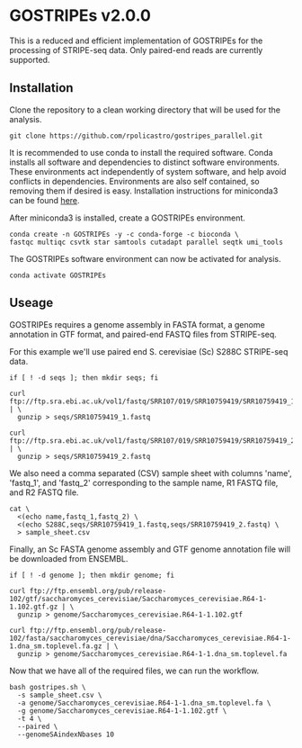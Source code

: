 # GOSTRIPEs v2.0.0

This is a reduced and efficient implementation of GOSTRIPEs for the processing of STRIPE-seq data.
Only paired-end reads are currently supported.

## Installation

Clone the repository to a clean working directory that will be used for the analysis.

```
git clone https://github.com/rpolicastro/gostripes_parallel.git
```

It is recommended to use conda to install the required software.
Conda installs all software and dependencies to distinct software environments.
These environments act independently of system software,
and help avoid conflicts in dependencies.
Environments are also self contained,
so removing them if desired is easy.
Installation instructions for miniconda3 can be found [here](https://docs.conda.io/en/latest/miniconda.html).

After miniconda3 is installed, create a GOSTRIPEs environment.

```
conda create -n GOSTRIPEs -y -c conda-forge -c bioconda \
fastqc multiqc csvtk star samtools cutadapt parallel seqtk umi_tools
```

The GOSTRIPEs software environment can now be activated for analysis.

```
conda activate GOSTRIPEs
```

## Useage

GOSTRIPEs requires a genome assembly in FASTA format,
a genome annotation in GTF format,
and paired-end FASTQ files from STRIPE-seq.

For this example we'll use paired end S. cerevisiae (Sc) S288C STRIPE-seq data.

```
if [ ! -d seqs ]; then mkdir seqs; fi

curl ftp://ftp.sra.ebi.ac.uk/vol1/fastq/SRR107/019/SRR10759419/SRR10759419_1.fastq.gz | \
  gunzip > seqs/SRR10759419_1.fastq

curl ftp://ftp.sra.ebi.ac.uk/vol1/fastq/SRR107/019/SRR10759419/SRR10759419_2.fastq.gz | \
  gunzip > seqs/SRR10759419_2.fastq
```

We also need a comma separated (CSV) sample sheet with columns 'name', 'fastq_1', and 'fastq_2'
corresponding to the sample name, R1 FASTQ file, and R2 FASTQ file.

```
cat \
  <(echo name,fastq_1,fastq_2) \
  <(echo S288C,seqs/SRR10759419_1.fastq,seqs/SRR10759419_2.fastq) \
  > sample_sheet.csv
```

Finally, an Sc FASTA genome assembly and GTF genome annotation file will be downloaded from ENSEMBL.

```
if [ ! -d genome ]; then mkdir genome; fi

curl ftp://ftp.ensembl.org/pub/release-102/gtf/saccharomyces_cerevisiae/Saccharomyces_cerevisiae.R64-1-1.102.gtf.gz | \
  gunzip > genome/Saccharomyces_cerevisiae.R64-1-1.102.gtf

curl ftp://ftp.ensembl.org/pub/release-102/fasta/saccharomyces_cerevisiae/dna/Saccharomyces_cerevisiae.R64-1-1.dna_sm.toplevel.fa.gz | \
  gunzip > genome/Saccharomyces_cerevisiae.R64-1-1.dna_sm.toplevel.fa
```

Now that we have all of the required files, we can run the workflow.

```
bash gostripes.sh \
  -s sample_sheet.csv \
  -a genome/Saccharomyces_cerevisiae.R64-1-1.dna_sm.toplevel.fa \
  -g genome/Saccharomyces_cerevisiae.R64-1-1.102.gtf \
  -t 4 \
  --paired \
  --genomeSAindexNbases 10
```
